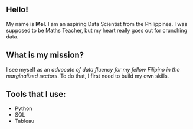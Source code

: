 ## Hello!
My name is **Mel**. I am an aspiring Data Scientist from the Philippines. I was supposed to be Maths Teacher, but my heart really goes out for crunching data. 

## What is my mission? 
I see myself as an *advocate of data fluency for my fellow Filipino in the marginalized sectors*. To do that, I first need to build my own skills.

## Tools that I use:
* Python
* SQL
* Tableau

